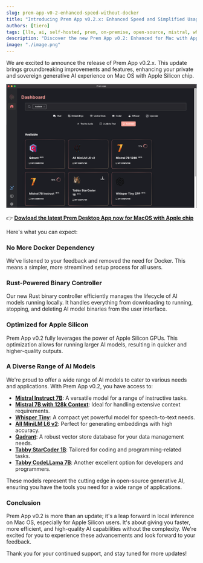 ```yaml
---
slug: prem-app-v0-2-enhanced-speed-without-docker
title: "Introducing Prem App v0.2.x: Enhanced Speed and Simplified Usage Without Docker"
authors: [tiero]
tags: [llm, ai, self-hosted, prem, on-premise, open-source, mistral, whisper, tabby]
description: "Discover the new Prem App v0.2: Enhanced for Mac with Apple Silicon. Experience faster AI inference without Docker. Now featuring models like Mistral Instruct 7B, Whisper Tiny, MiniLM L6 v2, and more. Ideal for developers and AI enthusiasts seeking advanced AI capabilities on Mac OS. Upgrade your AI tools with Prem App's latest version"
image: "./image.png"
---
```

<!--truncate-->

<head>
  <meta name="twitter:image" content="./image.png"/>
</head>

We are excited to announce the release of Prem App v0.2.x. This update brings groundbreaking improvements and features, enhancing your private and sovereign generative AI experience on Mac OS with Apple Silicon chip.

![Prem Desktop App with model gallery](./image.png)

👉 **[Dowload the latest Prem Desktop App now for MacOS with Apple chip](https://install-app.prem.ninja/latest-release)**

Here's what you can expect:

### No More Docker Dependency
We've listened to your feedback and removed the need for Docker. This means a simpler, more streamlined setup process for all users.

### Rust-Powered Binary Controller
Our new Rust binary controller efficiently manages the lifecycle of AI models running locally. It handles everything from downloading to running, stopping, and deleting AI model binaries from the user interface.

### Optimized for Apple Silicon
Prem App v0.2 fully leverages the power of Apple Silicon GPUs. This optimization allows for running larger AI models, resulting in quicker and higher-quality outputs.

### A Diverse Range of AI Models
We're proud to offer a wide range of AI models to cater to various needs and applications. With Prem App v0.2, you have access to:

- [**Mistral Instruct 7B**](https://registry.premai.io/detail.html?service=mistral-7b-instruct): A versatile model for a range of instructive tasks.
- [**Mistral 7B with 128k Context**](https://registry.premai.io/detail.html?service=mistral-7b-128k): Ideal for handling extensive context requirements.
- [**Whisper Tiny**](https://registry.premai.io/detail.html?service=whisper-tiny-cpp): A compact yet powerful model for speech-to-text needs.
- [**All MiniLM L6 v2**](https://registry.premai.io/detail.html?service=all-minilm-l6-v2): Perfect for generating embeddings with high accuracy.
- [**Qadrant**](https://registry.premai.io/detail.html?service=qdrant): A robust vector store database for your data management needs.
- [**Tabby StarCoder 1B**](https://registry.premai.io/detail.html?service=tabby-starcoder-1b): Tailored for coding and programming-related tasks.
- [**Tabby CodeLLama 7B**](https://registry.premai.io/detail.html?service=tabby-codellama-7B): Another excellent option for developers and programmers.

These models represent the cutting edge in open-source generative AI, ensuring you have the tools you need for a wide range of applications.

### Conclusion
Prem App v0.2 is more than an update; it's a leap forward in local inference on Mac OS, especially for Apple Silicon users. It's about giving you faster, more efficient, and high-quality AI capabilities without the complexity. We're excited for you to experience these advancements and look forward to your feedback.

Thank you for your continued support, and stay tuned for more updates!

